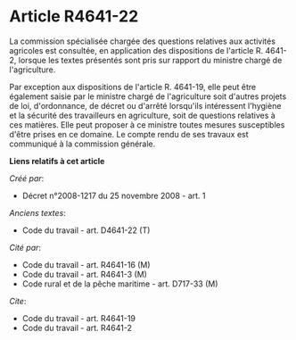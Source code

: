 # Article R4641-22

La commission spécialisée chargée des questions relatives aux activités agricoles est consultée, en application des
dispositions de l'article R. 4641-2, lorsque les textes présentés sont pris sur rapport du ministre chargé de l'agriculture. 

Par exception aux dispositions de l'article R. 4641-19, elle peut être également saisie par le ministre chargé de
l'agriculture soit d'autres projets de loi, d'ordonnance, de décret ou d'arrêté lorsqu'ils intéressent l'hygiène et la
sécurité des travailleurs en agriculture, soit de questions relatives à ces matières. Elle peut proposer à ce ministre toutes
mesures susceptibles d'être prises en ce domaine. Le compte rendu de ses travaux est communiqué à la commission générale.

**Liens relatifs à cet article**

_Créé par_:

  - Décret n°2008-1217 du 25 novembre 2008 - art. 1

_Anciens textes_:

  - Code du travail - art. D4641-22 (T)

_Cité par_:

  - Code du travail - art. R4641-16 (M)
  - Code du travail - art. R4641-3 (M)
  - Code rural et de la pêche maritime - art. D717-33 (M)

_Cite_:

  - Code du travail - art. R4641-19
  - Code du travail - art. R4641-2
